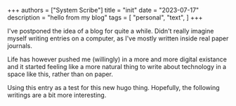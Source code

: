 +++
authors = ["System Scribe"]
title = "init"
date = "2023-07-17"
description = "hello from my blog"
tags = [
    "personal",
    "text",
]
+++

I've postponed the idea of a blog for quite a while. Didn't really imagine myself writing entries on a computer, as I've mostly written inside real paper journals.

Life has however pushed me (willingly) in a more and more digital existance and it started feeling like a more natural thing to write about technology in a space like this, rather than on paper.

Using this entry as a test for this new hugo thing. Hopefully, the following writings are a bit more interesting.

